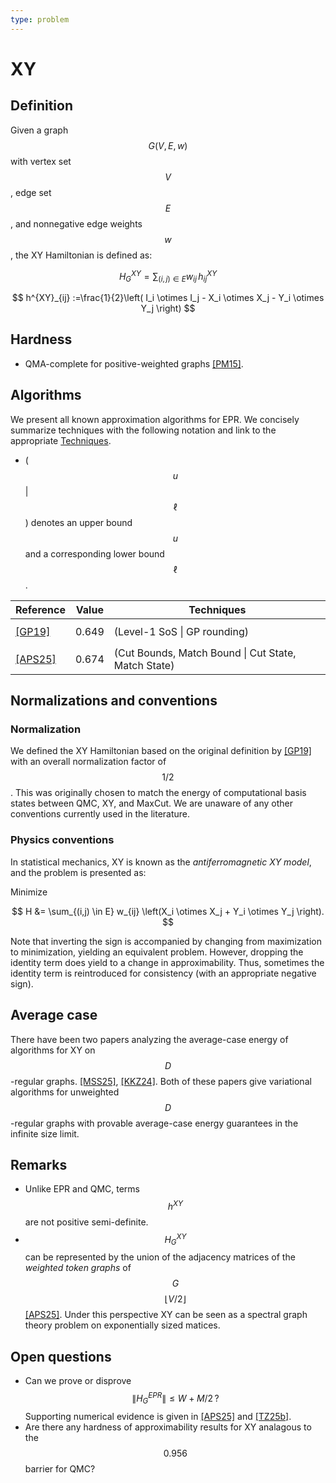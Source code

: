 ```yaml
---
type: problem
---
```


# XY

## Definition

Given a graph $$G(V,E,w)$$ with vertex set $$V$$, edge set $$E$$, and nonnegative edge weights $$w$$, the XY Hamiltonian is defined as:

$$
H^{XY}_G =  \sum_{(i,j) \in E} w_{ij}\, h^{XY}_{ij}
$$

$$
h^{XY}_{ij}  :=\frac{1}{2}\left( I_i \otimes I_j - X_i \otimes X_j - Y_i \otimes Y_j \right)
$$


## Hardness
* QMA-complete for positive-weighted graphs [[PM15]]({{site.baseurl}}/bib#PM15).

## Algorithms 

We present all known approximation algorithms for EPR. We concisely summarize techniques with the following notation and link to the appropriate [Techniques]({{site.baseurl}}/techniques).

* ( $$u$$ \| $$\ell$$ ) denotes an upper bound $$u$$ and a corresponding lower bound $$\ell$$. 

| Reference   | Value      | Techniques                                     |
|-------------|------------|-------------------------------------------|
| [[GP19]]({{site.baseurl}}/bib#GP19)    | $$0.649$$     | (Level-1 SoS \| GP rounding)      |
| [[APS25]]({{site.baseurl}}/bib#ALMPS25)    | $$0.674$$       | (Cut Bounds, Match Bound \| Cut State, Match State)   |


## Normalizations and conventions

### Normalization 
We defined the XY Hamiltonian based on the original definition by [[GP19]]({{site.baseurl}}/bib#GP19) with an overall normalization factor of $$1/2$$. This was originally chosen to match the energy of computational basis states between QMC, XY, and MaxCut. We are unaware of any other conventions currently used in the literature.

### Physics conventions
In statistical mechanics, XY is known as the *antiferromagnetic XY model*, and the problem is presented as:

Minimize

$$
H &= \sum_{(i,j) \in E} w_{ij} \left(X_i \otimes X_j + Y_i \otimes Y_j \right).  
$$

Note that inverting the sign is accompanied by changing from maximization to minimization, yielding an equivalent problem. However, dropping the identity term does yield to a change in approximability. Thus, sometimes the identity term is reintroduced for consistency (with an appropriate negative sign). 


## Average case

There have been two papers analyzing the average-case energy of algorithms for XY on $$D$$-regular graphs. [[MSS25]]({{site.baseurl}}/bib#MSS24), [[KKZ24]]({{site.baseurl}}/bib#KKZ24). Both of these papers give variational algorithms for unweighted $$D$$-regular graphs with provable average-case energy guarantees in the infinite size limit. 


## Remarks

* Unlike EPR and QMC, terms $$h^{XY}$$ are not positive semi-definite.
* $$H^{XY}_G$$ can be represented by the union of the adjacency matrices of the *weighted token graphs* of $$G$$ $$\lfloor V /2\rfloor$$ [[APS25]]({{site.baseurl}}/bib#APS25). Under this perspective XY can be seen as a spectral graph theory problem on exponentially sized matices. 


## Open questions

* Can we prove or disprove
$$\|H^{EPR}_G\| \le W + M/2\,?$$ Supporting numerical evidence is given in  [[APS25]]({{site.baseurl}}/bib#APS25) and [[TZ25b]]({{site.baseurl}}/bib#TZ25b). 
* Are there any hardness of approximability results for XY analagous to the $$0.956$$ barrier for QMC?


<div style="padding-bottom: 300px"></div>
